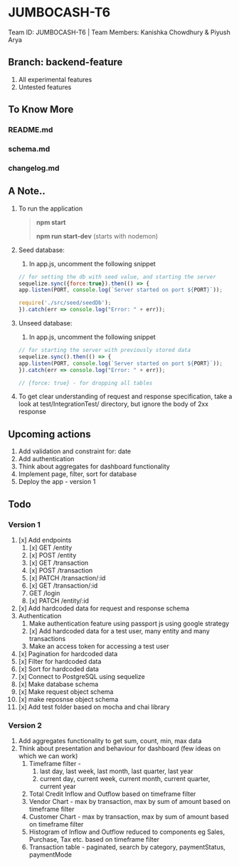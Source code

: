 # JUMBOCASH-T6
Team ID: JUMBOCASH-T6 | Team Members: Kanishka Chowdhury &amp; Piyush Arya

## Branch: backend-feature
1. All experimental features
2. Untested features

## To Know More
### README.md
### schema.md
### changelog.md

## A Note..
1. To run the application
   > **npm start**
   > 
   > **npm run start-dev** (starts with nodemon)

2. Seed database: 
   1. In app.js, uncomment the following snippet
   ```js
   // for setting the db with seed value, and starting the server
   sequelize.sync({force:true}).then(() => {
   app.listen(PORT, console.log(`Server started on port ${PORT}`));

   require('./src/seed/seedDb');
   }).catch(err => console.log("Error: " + err));
   ```
3. Unseed database:
   1. In app.js, uncomment the following snippet
   ```js
   // for starting the server with previously stored data
   sequelize.sync().then(() => {
   app.listen(PORT, console.log(`Server started on port ${PORT}`));
   }).catch(err => console.log("Error: " + err));

   // {force: true} - for dropping all tables
   ```

4. To get clear understanding of request and response specification, take a look at test/IntegrationTest/ directory, but ignore the body of 2xx response

## Upcoming actions
1. Add validation and constraint for: date
2. Add authentication
3. Think about aggregates for dashboard functionality
4. Implement page, filter, sort for database
5. Deploy the app - version 1

## Todo
### Version 1
1. [x] Add endpoints
   1. [x] GET /entity
   2. [x] POST /entity
   3. [x] GET /transaction
   4. [x] POST /transaction
   5. [x] PATCH /transaction/:id
   6. [x] GET /transaction/:id
   7.  GET /login
   8. [x] PATCH /entity/:id
2. [x] Add hardcoded data for request and response schema
3. Authentication
   1. Make authentication feature using passport js using google strategy
   2. [x] Add hardcoded data for a test user, many entity and many transactions
   3. Make an access token for accessing a test user
4. [x] Pagination for hardcoded data
5. [x] Filter for hardcoded data
6. [x] Sort for hardcoded data
7. [x] Connect to PostgreSQL using sequelize
8. [x] Make database schema
9.  [x] Make request object schema
10. [x] make reposnse object schema
11. [x] Add test folder based on mocha and chai library

### Version 2
1. Add aggregates functionality to get sum, count, min, max data
2. Think about presentation and behaviour for dashboard (few ideas on which we can work)
   1. Timeframe filter - 
      1. last day, last week, last month, last quarter, last year
      2. current day, current week, current month, current quarter, current year
   1. Total Credit Inflow and Outflow based on timeframe filter
   2. Vendor Chart - max by transaction, max by sum of amount based on timeframe filter
   3. Customer Chart - max by transaction, max by sum of amount based on timeframe filter
   4. Histogram of Inflow and Outflow reduced to components eg Sales, Purchase, Tax etc. based on timeframe filter
   5. Transaction table - paginated, search by category, paymentStatus, paymentMode

